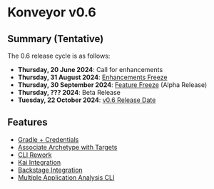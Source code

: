 # Konveyor v0.6

## Summary (Tentative)

The 0.6 release cycle is as follows:

- **Thursday, 20 June 2024**: Call for enhancements
- **Thursday, 31 August 2024**: [Enhancements Freeze](../release_phases.md#enhancements-freeze)
- **Thursday, 30 September 2024**: [Feature Freeze](../release_phases.md#feature-freeze) (Alpha Release)
- **Thursday, ??? 2024**: Beta Release
- **Tuesday, 22 October 2024**: [v0.6 Release Date](../release_phases.md#release-date)

## Features
- [Gradle + Credentials](https://github.com/konveyor/enhancements/issues/184)
- [Associate Archetype with Targets](https://github.com/konveyor/enhancements/issues/186)
- [CLI Rework](https://github.com/konveyor/enhancements/issues/188)
- [Kai Integration]()
- [Backstage Integration]()
- [Multiple Application Analysis CLI]()
